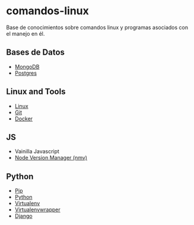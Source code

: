 # comandos-linux

Base de conocimientos sobre comandos linux y programas asociados con el manejo en él.

## Bases de Datos

- [MongoDB](https://github.com/cjadeveloper/comandos-linux-notes/blob/master/Databases/MongoDB.md#mongodb-notes)
- [Postgres](https://github.com/cjadeveloper/comandos-linux-notes/blob/master/Databases/Comandos%20PostgreSQL.txt)

## Linux and Tools

- [Linux](https://github.com/cjadeveloper/comandos-linux-notes/tree/master/Linux)
- [Git](https://github.com/cjadeveloper/comandos-linux-notes/blob/master/Git/Comandos%20Git.txt)
- [Docker](https://github.com/cjadeveloper/comandos-linux-notes/blob/master/Docker/Comandos%20Generales.txt)

## JS

- Vainilla Javascript
- [Node Version Manager (nmv)](https://github.com/cjadeveloper/comandos-linux-notes/blob/master/Node/nvm.md#node-version-manager-nvm)

## Python

- [Pip](https://github.com/cjadeveloper/comandos-linux-notes/blob/master/Python/Comandos%20pip.txt)
- [Python](https://github.com/cjadeveloper/comandos-linux-notes/tree/master/Python)
- [Virtualenv](https://github.com/cjadeveloper/comandos-linux-notes/blob/master/Python/Python%20virtualenv.txt)
- [Virtualenvwrapper](https://github.com/cjadeveloper/comandos-linux-notes/blob/master/Python/Python%20virtualenvwrapper.md#usando-virtualenvwrapper)
- [Django](https://github.com/cjadeveloper/comandos-linux-notes/tree/master/Django)
